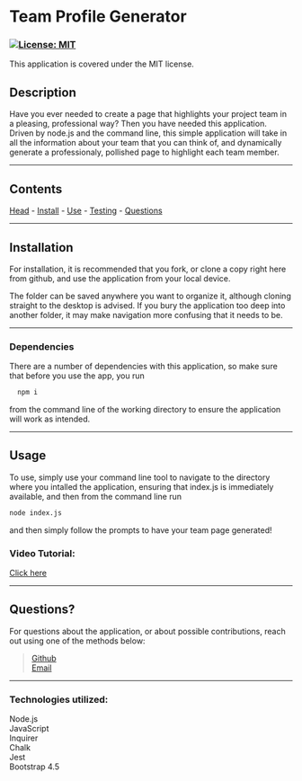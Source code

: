 # **Team Profile Generator**
 ### <a id='license'></a>[![License: MIT](https://img.shields.io/badge/License-MIT-blue.svg)](https://opensource.org/licenses/MIT)
This application is covered under the MIT license.


  ## Description

Have you ever needed to create a page that highlights your project team in a pleasing, professional way? Then you have needed this application. Driven by node.js and the command line, this simple application will take in all the information about your team that you can think of, and dynamically generate a professionaly, pollished page to highlight each team member. 

 
  ---

  Contents
---
 [Head](#head) - [Install](#install) - [Use](#usage) - [Testing](#testing) - [Questions](#questions)

  ---
## <a id="install"></a> Installation

For installation, it is recommended that you fork, or clone a copy right here from github, and use the application from your local device.

The folder can be saved anywhere you want to organize it, although cloning straight to the desktop is advised. 
If you bury the application too deep into another folder, it may make navigation more confusing that it needs to be.

  ---

### **Dependencies**

There are a number of dependencies with this application, so make sure that before you use the app, you run 
```bash
  npm i
```
from the command line of the working directory to ensure the application will work as intended. 

  ---
## <a id="usage"></a> Usage

To use, simply use your command line tool to navigate to the directory where you intalled the application, ensuring that index.js is immediately available, and then from the command line run   
```bash
node index.js
```   
and then simply follow the prompts to have your team page generated!

### Video Tutorial: 
  [Click here](https://drive.google.com/file/d/1Je8km_Q7KigayHc3BKck9CCwqcis5saJ/view)
  
  ---
## <a id='questions'></a> Questions?

For questions about the application, or about possible contributions, reach out using one of the methods below:   

> [Github](https://github.com/Keaton-Brewster)  
[Email](mailto:keatonbrewsterdev@gmail.com)

  ---
### Technologies utilized:
Node.js	  
JavaScript  
Inquirer	  
Chalk	  
Jest  
Bootstrap 4.5
